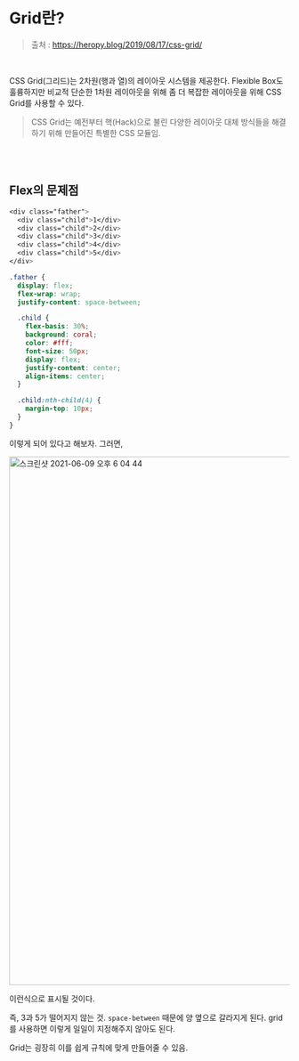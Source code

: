 # Grid란?

> 출처 : https://heropy.blog/2019/08/17/css-grid/

<br/>

CSS Grid(그리드)는 2차원(행과 열)의 레이아웃 시스템을 제공한다. Flexible Box도 훌륭하지만 비교적 단순한 1차원 레이아웃을 위해 좀 더 복잡한 레이아웃을 위해 CSS Grid를 사용할 수 있다.

> CSS Grid는 예전부터 핵(Hack)으로 불린 다양한 레이아웃 대체 방식들을 해결하기 위해 만들어진 특별한 CSS 모듈임.

<br/>

<br/>

## Flex의 문제점

```scss
<div class="father">
  <div class="child">1</div>
  <div class="child">2</div>
  <div class="child">3</div>
  <div class="child">4</div>
  <div class="child">5</div>
</div>

.father {
  display: flex;
  flex-wrap: wrap;
  justify-content: space-between;

  .child {
    flex-basis: 30%;
    background: coral;
    color: #fff;
    font-size: 50px;
    display: flex;
    justify-content: center;
    align-items: center;
  }

  .child:nth-child(4) {
    margin-top: 10px;
  }
}
```

이렇게 되어 있다고 해보자. 그러면, 

<img width="950" alt="스크린샷 2021-06-09 오후 6 04 44" src="https://user-images.githubusercontent.com/59427983/121326133-3abc0f00-c94d-11eb-959c-34dc69755fed.png">

이런식으로 표시될 것이다.

즉, 3과 5가 떨어지지 않는 것. `space-between` 때문에 양 옆으로 갈라지게 된다. grid를 사용하면 이렇게 일일이 지정해주지 않아도 된다.

Grid는 굉장히 이를 쉽게 규칙에 맞게 만들어줄 수 있음.